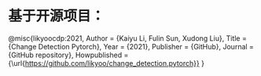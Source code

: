 # 基于开源项目：
@misc{likyoocdp:2021,
  Author = {Kaiyu Li, Fulin Sun, Xudong Liu},
  Title = {Change Detection Pytorch},
  Year = {2021},
  Publisher = {GitHub},
  Journal = {GitHub repository},
  Howpublished = {\url{https://github.com/likyoo/change_detection.pytorch}}
}
